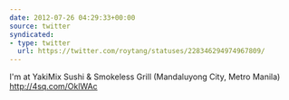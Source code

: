 ```yaml
---
date: 2012-07-26 04:29:33+00:00
source: twitter
syndicated:
- type: twitter
  url: https://twitter.com/roytang/statuses/228346294974967809/
---
```


I'm at YakiMix Sushi &amp; Smokeless Grill (Mandaluyong City, Metro Manila) http://4sq.com/OklWAc